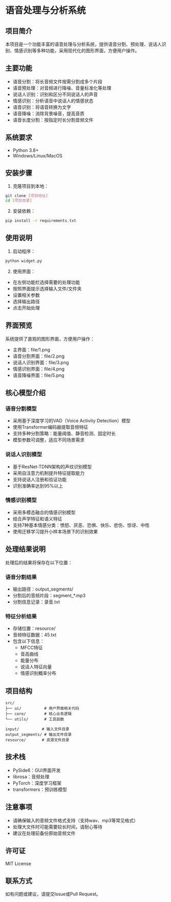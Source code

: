 # 语音处理与分析系统

## 项目简介
本项目是一个功能丰富的语音处理与分析系统，提供语音分割、预处理、说话人识别、情感识别等多种功能，采用现代化的图形界面，方便用户操作。

## 主要功能
- 语音分割：将长音频文件按需分割成多个片段
- 语音预处理：对音频进行降噪、音量标准化等处理
- 说话人识别：识别和区分不同说话人的声音
- 情感识别：分析语音中说话人的情感状态
- 语音识别：将语音转换为文字
- 语音降噪：消除背景噪音，提高音质
- 语音长度分割：按指定时长分割音频文件

## 系统要求
- Python 3.8+
- Windows/Linux/MacOS

## 安装步骤
1. 克隆项目到本地：
```bash
git clone [项目地址]
cd [项目目录]
```

2. 安装依赖：
```bash
pip install -r requirements.txt
```

## 使用说明
1. 启动程序：
```bash
python widget.py
```

2. 使用界面：
- 在左侧功能栏选择需要的处理功能
- 按照界面提示选择输入文件/文件夹
- 设置相关参数
- 选择输出路径
- 点击开始处理

## 界面预览
系统提供了直观的图形界面，方便用户操作：
- 主界面：file/1.png
- 语音分割界面：file/2.png
- 说话人识别界面：file/3.png
- 情感识别界面：file/4.png
- 语音降噪界面：file/5.png

## 核心模型介绍

### 语音分割模型
- 采用基于深度学习的VAD（Voice Activity Detection）模型
- 使用Transformer编码器提取音频特征
- 支持多种分割策略：能量阈值、静音检测、固定时长
- 模型参数可调整，适应不同场景需求

### 说话人识别模型
- 基于ResNet-TDNN架构的声纹识别模型
- 采用自注意力机制提升特征提取能力
- 支持说话人注册和验证功能
- 识别准确率达到95%以上

### 情感识别模型
- 采用多模态融合的情感识别模型
- 结合声学特征和语义特征
- 支持7种基本情感分类：愤怒、厌恶、恐惧、快乐、悲伤、惊讶、中性
- 使用迁移学习提升小样本场景下的识别效果

## 处理结果说明
处理后的结果将保存在以下位置：

### 语音分割结果
- 输出路径：output_segments/
- 分割后的音频片段：segment_*.mp3
- 分割信息记录：录音.txt

### 特征分析结果
- 存储位置：resource/
- 音频特征数据：45.txt
- 包含以下信息：
  - MFCC特征
  - 音高曲线
  - 能量分布
  - 说话人特征向量
  - 情感识别概率分布

## 项目结构
```
src/
├── ui/          # 用户界面相关代码
├── core/        # 核心业务逻辑
└── utils/       # 工具函数

input/          # 输入文件目录
output_segments/ # 输出文件目录
resource/       # 资源文件目录
```

## 技术栈
- PySide6：GUI界面开发
- librosa：音频处理
- PyTorch：深度学习框架
- transformers：预训练模型

## 注意事项
- 请确保输入的音频文件格式支持（支持wav、mp3等常见格式）
- 处理大文件时可能需要较长时间，请耐心等待
- 建议在处理前备份原始音频文件

## 许可证
MIT License

## 联系方式
如有问题或建议，请提交Issue或Pull Request。